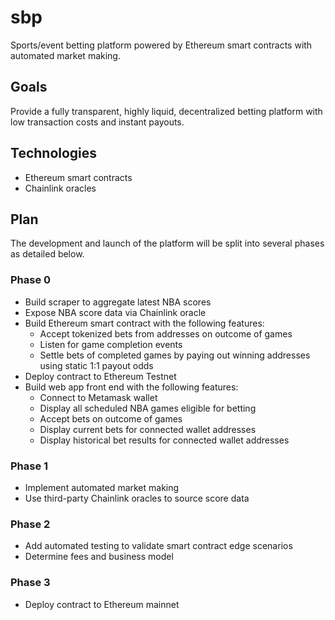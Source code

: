 # sbp

Sports/event betting platform powered by Ethereum smart contracts with automated market making.

## Goals

Provide a fully transparent, highly liquid, decentralized betting platform with low transaction costs and instant payouts.

## Technologies

+ Ethereum smart contracts
+ Chainlink oracles

## Plan

The development and launch of the platform will be split into several phases as detailed below.

### Phase 0

+ Build scraper to aggregate latest NBA scores
+ Expose NBA score data via Chainlink oracle
+ Build Ethereum smart contract with the following features:
  - Accept tokenized bets from addresses on outcome of games
  - Listen for game completion events
  - Settle bets of completed games by paying out winning addresses using static 1:1 payout odds
+ Deploy contract to Ethereum Testnet
+ Build web app front end with the following features:
  - Connect to Metamask wallet
  - Display all scheduled NBA games eligible for betting
  - Accept bets on outcome of games
  - Display current bets for connected wallet addresses
  - Display historical bet results for connected wallet addresses
  
### Phase 1

+ Implement automated market making
+ Use third-party Chainlink oracles to source score data

### Phase 2

+ Add automated testing to validate smart contract edge scenarios
+ Determine fees and business model

### Phase 3

+ Deploy contract to Ethereum mainnet
